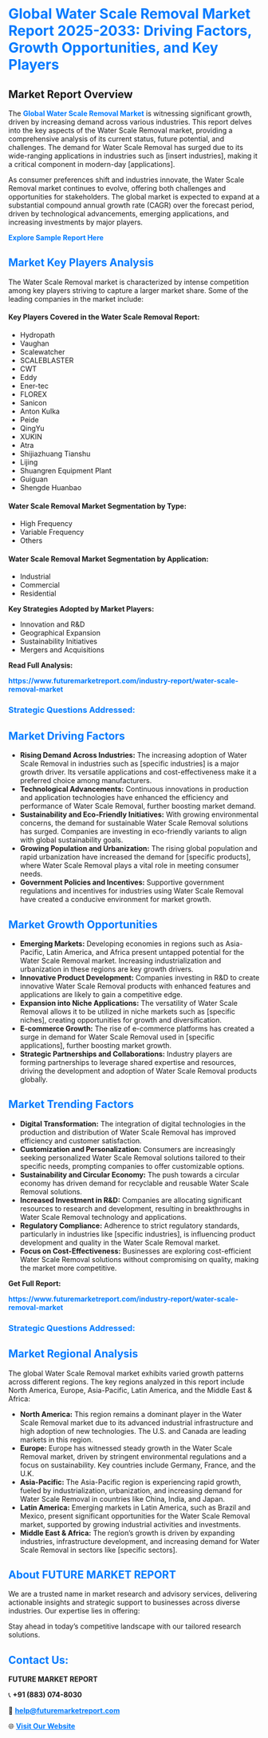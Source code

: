 <h1 style="color: #007BFF;">Global Water Scale Removal Market Report 2025-2033: Driving Factors, Growth Opportunities, and Key Players</h1>

<section id="overview">
<h2>Market Report Overview</h2>
<p>The <a href="https://www.futuremarketreport.com/industry-report/water-scale-removal-market" style="color: #007BFF; text-decoration: none;"><strong>Global Water Scale Removal Market</strong></a> is witnessing significant growth, driven by increasing demand across various industries. This report delves into the key aspects of the Water Scale Removal market, providing a comprehensive analysis of its current status, future potential, and challenges. The demand for Water Scale Removal has surged due to its wide-ranging applications in industries such as [insert industries], making it a critical component in modern-day [applications].</p>
<p>As consumer preferences shift and industries innovate, the Water Scale Removal market continues to evolve, offering both challenges and opportunities for stakeholders. The global market is expected to expand at a substantial compound annual growth rate (CAGR) over the forecast period, driven by technological advancements, emerging applications, and increasing investments by major players.</p>
</section>

<section id="overview">
<p><a href="https://www.futuremarketreport.com/request-sample/reportId=91358" style="color: #007BFF; text-decoration: none;"><strong>Explore Sample Report Here</strong></a></p>
</section>

<section id="key-players">
<h2 style="color: #007BFF;">Market Key Players Analysis</h2>
<p>The Water Scale Removal market is characterized by intense competition among key players striving to capture a larger market share. Some of the leading companies in the market include:</p>
<h4>Key Players Covered in the Water Scale Removal Report:</h4>
<ul><li>Hydropath</li><li>Vaughan</li><li>Scalewatcher</li><li>SCALEBLASTER</li><li>CWT</li><li>Eddy</li><li>Ener-tec</li><li>FLOREX</li><li>Sanicon</li><li>Anton Kulka</li><li>Peide</li><li>QingYu</li><li>XUKIN</li><li>Atra</li><li>Shijiazhuang Tianshu</li><li>Lijing</li><li>Shuangren Equipment Plant</li><li>Guiguan</li><li>Shengde Huanbao</li></ul>
<h4>Water Scale Removal Market Segmentation by Type:</h4>
<ul><li>High Frequency</li><li>Variable Frequency</li><li>Others</li></ul>

<h4>Water Scale Removal Market Segmentation by Application:</h4>
<ul><li>Industrial</li><li>Commercial</li><li>Residential</li></ul>
<p><strong>Key Strategies Adopted by Market Players:</strong></p>
<ul>
<li>Innovation and R&D</li>
<li>Geographical Expansion</li>
<li>Sustainability Initiatives</li>
<li>Mergers and Acquisitions</li>
</ul>
</section>

<section>
<p><strong>Read Full Analysis: </strong></p><a href="https://www.futuremarketreport.com/industry-report/water-scale-removal-market" style="color: #007BFF; text-decoration: none;"><strong>https://www.futuremarketreport.com/industry-report/water-scale-removal-market</strong></a>
<h3 style="color: #007BFF;">Strategic Questions Addressed:</h3>
</section>

<section id="driving-factors">
<h2 style="color: #007BFF;">Market Driving Factors</h2>
<ul>
<li><strong>Rising Demand Across Industries:</strong> The increasing adoption of Water Scale Removal in industries such as [specific industries] is a major growth driver. Its versatile applications and cost-effectiveness make it a preferred choice among manufacturers.</li>
<li><strong>Technological Advancements:</strong> Continuous innovations in production and application technologies have enhanced the efficiency and performance of Water Scale Removal, further boosting market demand.</li>
<li><strong>Sustainability and Eco-Friendly Initiatives:</strong> With growing environmental concerns, the demand for sustainable Water Scale Removal solutions has surged. Companies are investing in eco-friendly variants to align with global sustainability goals.</li>
<li><strong>Growing Population and Urbanization:</strong> The rising global population and rapid urbanization have increased the demand for [specific products], where Water Scale Removal plays a vital role in meeting consumer needs.</li>
<li><strong>Government Policies and Incentives:</strong> Supportive government regulations and incentives for industries using Water Scale Removal have created a conducive environment for market growth.</li>
</ul>
</section>

<section id="growth-opportunities">
<h2 style="color: #007BFF;">Market Growth Opportunities</h2>
<ul>
<li><strong>Emerging Markets:</strong> Developing economies in regions such as Asia-Pacific, Latin America, and Africa present untapped potential for the Water Scale Removal market. Increasing industrialization and urbanization in these regions are key growth drivers.</li>
<li><strong>Innovative Product Development:</strong> Companies investing in R&D to create innovative Water Scale Removal products with enhanced features and applications are likely to gain a competitive edge.</li>
<li><strong>Expansion into Niche Applications:</strong> The versatility of Water Scale Removal allows it to be utilized in niche markets such as [specific niches], creating opportunities for growth and diversification.</li>
<li><strong>E-commerce Growth:</strong> The rise of e-commerce platforms has created a surge in demand for Water Scale Removal used in [specific applications], further boosting market growth.</li>
<li><strong>Strategic Partnerships and Collaborations:</strong> Industry players are forming partnerships to leverage shared expertise and resources, driving the development and adoption of Water Scale Removal products globally.</li>
</ul>
</section>

<section id="trending-factors">
<h2 style="color: #007BFF;">Market Trending Factors</h2>
<ul>
<li><strong>Digital Transformation:</strong> The integration of digital technologies in the production and distribution of Water Scale Removal has improved efficiency and customer satisfaction.</li>
<li><strong>Customization and Personalization:</strong> Consumers are increasingly seeking personalized Water Scale Removal solutions tailored to their specific needs, prompting companies to offer customizable options.</li>
<li><strong>Sustainability and Circular Economy:</strong> The push towards a circular economy has driven demand for recyclable and reusable Water Scale Removal solutions.</li>
<li><strong>Increased Investment in R&D:</strong> Companies are allocating significant resources to research and development, resulting in breakthroughs in Water Scale Removal technology and applications.</li>
<li><strong>Regulatory Compliance:</strong> Adherence to strict regulatory standards, particularly in industries like [specific industries], is influencing product development and quality in the Water Scale Removal market.</li>
<li><strong>Focus on Cost-Effectiveness:</strong> Businesses are exploring cost-efficient Water Scale Removal solutions without compromising on quality, making the market more competitive.</li>
</ul>
</section>

<section>
<p><strong>Get Full Report: </strong></p><a href="https://www.futuremarketreport.com/industry-report/water-scale-removal-market" style="color: #007BFF; text-decoration: none;"><strong>https://www.futuremarketreport.com/industry-report/water-scale-removal-market</strong></a>
<h3 style="color: #007BFF;">Strategic Questions Addressed:</h3>
</section>


<section id="regional-analysis">
<h2 style="color: #007BFF;">Market Regional Analysis</h2>
<p>The global Water Scale Removal market exhibits varied growth patterns across different regions. The key regions analyzed in this report include North America, Europe, Asia-Pacific, Latin America, and the Middle East & Africa:</p>
<ul>
<li><strong>North America:</strong> This region remains a dominant player in the Water Scale Removal market due to its advanced industrial infrastructure and high adoption of new technologies. The U.S. and Canada are leading markets in this region.</li>
<li><strong>Europe:</strong> Europe has witnessed steady growth in the Water Scale Removal market, driven by stringent environmental regulations and a focus on sustainability. Key countries include Germany, France, and the U.K.</li>
<li><strong>Asia-Pacific:</strong> The Asia-Pacific region is experiencing rapid growth, fueled by industrialization, urbanization, and increasing demand for Water Scale Removal in countries like China, India, and Japan.</li>
<li><strong>Latin America:</strong> Emerging markets in Latin America, such as Brazil and Mexico, present significant opportunities for the Water Scale Removal market, supported by growing industrial activities and investments.</li>
<li><strong>Middle East & Africa:</strong> The region’s growth is driven by expanding industries, infrastructure development, and increasing demand for Water Scale Removal in sectors like [specific sectors].</li>
</ul>
</section>

<footer>
<h2 style="color: #007BFF;">About FUTURE MARKET REPORT</h2>
<p>We are a trusted name in market research and advisory services, delivering actionable insights and strategic support to businesses across diverse industries. Our expertise lies in offering:</p>

<p>Stay ahead in today’s competitive landscape with our tailored research solutions.</p>

<h2 style="color: #007BFF;">Contact Us:</h2>
<p><strong>FUTURE MARKET REPORT</strong></p>
<p>📞 <strong>+91 (883) 074-8030</strong></p>
<p>📧 <strong><a href="mailto:help@futuremarketreport.com" style="color: #007BFF;">help@futuremarketreport.com</a></strong></p>
<p>🌐 <strong><a href="https://www.futuremarketreport.com/" style="color: #007BFF;">Visit Our Website</a></strong></p>
</footer>